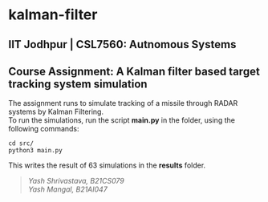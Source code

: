 # kalman-filter
## IIT Jodhpur | CSL7560: Autnomous Systems
## Course Assignment: A Kalman filter based target tracking system simulation
The assignment runs to simulate tracking of a missile through RADAR systems by Kalman Filtering.  
To run the simulations, run the script __main.py__ in the folder, using the following commands:  
```
cd src/
python3 main.py
``` 
This writes the result of 63 simulations in the __results__ folder.

> _Yash Shrivastava, B21CS079_  
  _Yash Mangal, B21AI047_  